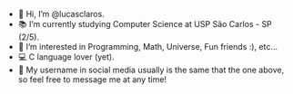 - 👋 Hi, I’m @lucasclaros.
- 📚 I’m currently studying Computer Science at USP São Carlos - SP (2/5).
- 👀 I’m interested in Programming, Math, Universe, Fun friends :), etc... 
- 💻 C language lover (yet).
- 📧 My username in social media usually is the same that the one above, so feel free to message me at any time!
